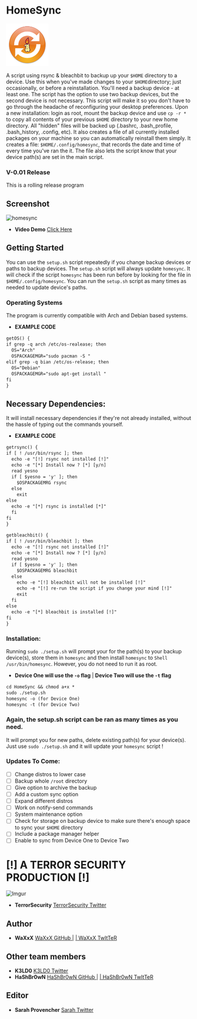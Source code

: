 # HomeSync
![A-WaXxX Production](waxsync_s.png)

A script using rsync & bleachbit to backup up your ```$HOME``` directory to a device.
Use this when you've made changes to your ```$HOME```directory; just 
occasionally, or before a reinstallation. You'll need a backup device - at least one. The
script has the option to use two backup devices, but the second device
is not necessary. This script will make it so you don't have to go 
through the headache of reconfiguring your desktop preferences. Upon
a new installation: login as root, mount the backup device and use ```cp -r *``` to copy all
contents of your previous ```$HOME``` directory to your new home directory. All "hidden" files will be backed up
(.bashrc, .bash_profile, .bash_history, .config, etc). It also creates a file of all currently installed 
packages on your machine so you can automatically reinstall them simply. It creates a file: ```$HOME/.config/homesync```, that records the date and time of every time you've ran the it. The file also lets the script know that your device path(s) are
set in the main script. 

### V-0.01 Release
This is a rolling release program
## Screenshot 
![homesync](https://i.imgur.com/NJIkdZ7.png)

* **Video Demo**  [Click Here](https://vimeo.com/382709077)
## Getting Started
You can use the ```setup.sh``` script repeatedly if you change 
backup devices or paths to backup devices. The ```setup.sh``` script 
will always update ```homesync```. It will check if the script ```homesync```
has been run before by looking for the file in ```$HOME/.config/homesync```. You can run the ```setup.sh``` script as many times as needed to update device's paths.

### Operating Systems
The program is currently compatible with Arch and Debian based systems.
* **EXAMPLE CODE**
```Shell
getOS() {
if grep -q arch /etc/os-realease; then
  OS="Arch"
  OSPACKAGEMGR="sudo pacman -S "
elif grep -q bian /etc/os-release; then
  OS="Debian"
  OSPACKAGEMGR="sudo apt-get install "
fi
}
```
## Necessary Dependencies:
It will install necessary dependencies if they're not already installed, without the hassle of typing out the commands yourself.
* **EXAMPLE CODE**
```Shell
getrsync() {
if [ ! /usr/bin/rsync ]; then
  echo -e "[!] rsync not installed [!]"
  echo -e "[*] Install now ? [*] [y/n]
  read yesno
  if [ $yesno = 'y' ]; then
    $OSPACKAGEMRG rsync
  else
    exit
else
  echo -e "[*] rsync is installed [*]"
  fi
fi
}
```
```Shell
getbleachbit() {
if [ ! /usr/bin/bleachbit ]; then
  echo -e "[!] rsync not installed [!]"
  echo -e "[*] Install now ? [*] [y/n]
  read yesno
  if [ $yesno = 'y' ]; then
    $OSPACKAGEMRG bleachbit
  else
    echo -e "[!] bleachbit will not be installed [!]"
    echo -e "[!] re-run the script if you change your mind [!]"
    exit
  fi
else
  echo -e "[*] bleachbit is installed [!]"
fi
}
```
### Installation:
Running ```sudo ./setup.sh``` will prompt your for the path(s) to your backup
device(s), store them in ```homesync``` and then install ```homesync``` to ```Shell
/usr/bin/homesync```. However, you do not need to run it as root.
* **Device One will use the ```-o``` flag** | **Device Two will use the ```-t``` flag**
```Shell
cd HomeSync && chmod a+x *
sudo ./setup.sh
homesync -o (for Device One)
homesync -t (for Device Two)
```
### Again, the setup.sh script can be ran as many times as you need.
It will prompt you for new paths, delete existing path(s) for your
device(s). Just use ```sudo ./setup.sh``` and it will update your ```homesync``` script !
### Updates To Come:
- [ ] Change distros to lower case
- [ ] Backup whole ```/root``` directory
- [ ] Give option to archive the backup
- [ ] Add a custom sync option
- [ ] Expand different distros
- [ ] Work on notify-send commands
- [ ] System maintenance option
- [ ] Check for storage on backup device to make sure there's enough space to sync your ```$HOME``` directory
- [ ] Include a package manager helper
- [ ] Enable to sync from Device One to Device Two

# [!] A TERROR SECURITY PRODUCTION [!]
![Imgur](https://imgur.com/Pgat8QI.jpg)
* **TerrorSecurity** [TerrorSecurity Twitter](https://twitter.com/TerrorSecurity)
## Author
* **WaXxX**  [WaXxX GitHub |](https://github.com/waxxx333) [| WaXxX TwItTeR](https://twitter.com/waxxx333)
## Other team members
* **K3LD0**  [K3LD0 Twitter](https://twitter.com/K3ld0?s=20)
* **HaShBr0wN**  [HaShBr0wN GitHub |](https://github.com/hashbrown1013) [| HaShBr0wN TwItTeR](https://twitter.com/stephenahpohlis)
## Editor 
* **Sarah Provencher** [Sarah Twitter](https://twitter.com/SarahProvenche6) 
